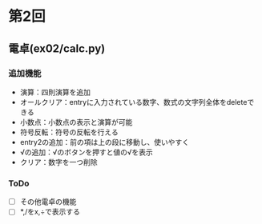 # 第2回
## 電卓(ex02/calc.py)
### 追加機能
- 演算：四則演算を追加
- オールクリア：entryに入力されている数字、数式の文字列全体をdeleteできる
- 小数点：小数点の表示と演算が可能
- 符号反転：符号の反転を行える
- entry2の追加：前の項は上の段に移動し、使いやすく
- √の追加：√のボタンを押すと値の√を表示
- クリア：数字を一つ削除

### ToDo
- [ ] その他電卓の機能
- [ ] *,/をx,÷で表示する